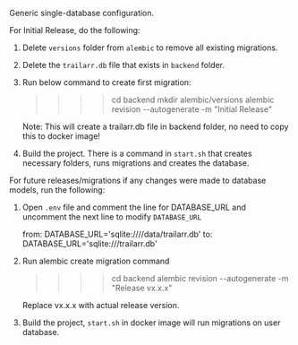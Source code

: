 Generic single-database configuration.

For Initial Release, do the following:

1. Delete `versions` folder from `alembic` to remove all existing migrations.

2. Delete the `trailarr.db` file that exists in `backend` folder.

3. Run below command to create first migration:
    >>>> cd backend
    >>>> mkdir alembic/versions
    >>>> alembic revision --autogenerate -m "Initial Release"

    Note: This will create a trailarr.db file in backend folder, no need to copy this to docker image!

4. Build the project. There is a command in `start.sh` that creates necessary folders, runs migrations and creates the database.

For future releases/migrations if any changes were made to database models, run the following:

1. Open `.env` file and comment the line for DATABASE_URL and uncomment the next line to modify `DATABASE_URL`

    from:
        DATABASE_URL='sqlite:////data/trailarr.db'
    to:
        DATABASE_URL='sqlite:///trailarr.db'

2. Run alembic create migration command
    >>>> cd backend
    >>>> alembic revision --autogenerate -m "Release vx.x.x"

    Replace vx.x.x with actual release version.

3. Build the project, `start.sh` in docker image will run migrations on user database.

